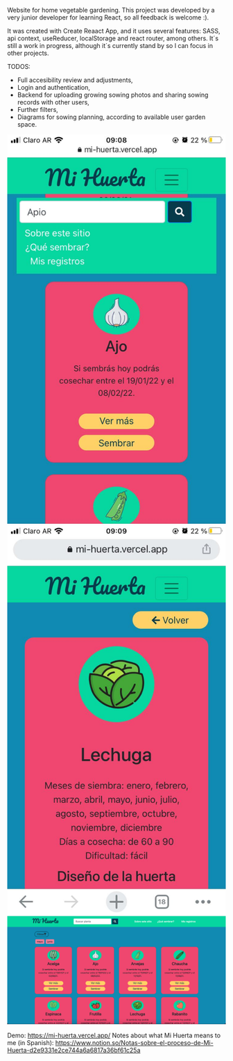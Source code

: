 Website for home vegetable gardening. This project was developed by a very junior developer for learning React, so all feedback is welcome :).

It was created with Create Reaact App, and it uses several features: SASS, api context, useReducer, localStorage and react router, among others. It´s still a work in progress, although it´s currently stand by so I can focus in other projects.

TODOS:
 - Full accesibility review and adjustments,
 - Login and authentication,
 - Backend for uploading growing sowing photos and sharing sowing records with other users,
 - Further filters,
 - Diagrams for sowing planning, according to available user garden space. 

![Mobile view of Start page with opened menu and search input field completed](public/demo-imgs/mobile-start-view.-with-menu.jpeg)
![Mobile view of PlantDetail page](public/demo-imgs/mobile-view-plant-detail-page.jpeg)
![Desktop vew of State page](public/demo-imgs/desktop-view-StartPage.png)

Demo: https://mi-huerta.vercel.app/
Notes about what Mi Huerta means to me (in Spanish): https://www.notion.so/Notas-sobre-el-proceso-de-Mi-Huerta-d2e9331e2ce744a6a6817a36bf61c25a